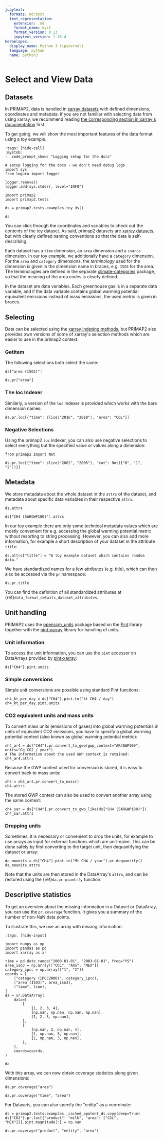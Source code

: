 ```yaml
---
jupytext:
  formats: md:myst
  text_representation:
    extension: .md
    format_name: myst
    format_version: 0.13
    jupytext_version: 1.16.4
kernelspec:
  display_name: Python 3 (ipykernel)
  language: python
  name: python3
---
```

# Select and View Data

## Datasets

In PRIMAP2, data is handled in
[xarray datasets](https://xarray.pydata.org/en/stable/data-structures.html#dataset)
with defined dimensions, coordinates and metadata.
If you are not familiar with selecting data from using xarray, we recommend reading
[the corresponding section in xarray's documentation](https://docs.xarray.dev/en/stable/user-guide/indexing.html)
first.

To get going, we will show the most important features of the data format using a
toy example.

```{code-cell} ipython3
:tags: [hide-cell]
:mystnb:
:  code_prompt_show: "Logging setup for the docs"

# setup logging for the docs - we don't need debug logs
import sys
from loguru import logger

logger.remove()
logger.add(sys.stderr, level="INFO")
```

```{code-cell} ipython3
import primap2
import primap2.tests

ds = primap2.tests.examples.toy_ds()

ds
```

You can click through the coordinates and variables to check out the contents of the
toy dataset.
As said, primap2 datasets are
[xarray datasets](https://xarray.pydata.org/en/stable/data-structures.html#dataset),
but with clearly defined naming conventions so that the data is self-describing.

Each dataset has a `time` dimension, an `area` dimension and a `source` dimension.
In our toy example, we additionally have a `category` dimension. For the `area` and
`category` dimensions, the *terminology* used for the dimension is given in the
dimension name in braces, e.g. `ISO3` for the area. The terminologies are defined in
the separate [climate-categories](https://climate-categories.readthedocs.io/en/latest/)
package, so that the meaning of the area codes is clearly defined.

In the dataset are data variables. Each greenhouse gas is in a separate data variable,
and if the data variable contains global warming potential equivalent emissions instead
of mass emissions, the used metric is given in braces.

## Selecting

Data can be selected using the
[xarray indexing methods](https://docs.xarray.dev/en/stable/user-guide/indexing.html),
but PRIMAP2 also provides own versions of some of xarray's selection methods
which are easier to use in the primap2 context.

### Getitem
The following selections both select the same:

```{code-cell} ipython3
ds["area (ISO3)"]
```

```{code-cell} ipython3
ds.pr["area"]
```

### The loc Indexer

Similarly, a version of the `loc` indexer is provided which works with the
bare dimension names:

```{code-cell} ipython3
ds.pr.loc[{"time": slice("2016", "2018"), "area": "COL"}]
```

### Negative Selections

Using the primap2 `loc` indexer, you can also use negative selections to select
everything but the specified value or values along a dimension:

```{code-cell} ipython3
from primap2 import Not

ds.pr.loc[{"time": slice("2002", "2005"), "cat": Not(["0", "1", "2"])}]
```

## Metadata

We store metadata about the whole dataset in the `attrs` of the dataset, and
metadata about specific data variables in their respective `attrs`.

```{code-cell} ipython3
ds.attrs
```

```{code-cell} ipython3
ds["CH4 (SARGWP100)"].attrs
```

In our toy example there are only some technical metadata values which are mostly
convenient for e.g. accessing the global warming potential metric without resorting
to string processing. However, you can also add more information, for example a
short description of your dataset in the attribute `title`:

```{code-cell} ipython3
ds.attrs["title"] = "A toy example dataset which contains random data."
```

We have standardized names for a few attributes (e.g. title), which can then also
be accessed via the `pr` namespace:

```{code-cell} ipython3
ds.pr.title
```

You can find the definition of all standardized attributes at
{ref}`data_format_details_dataset_attributes`.

## Unit handling

PRIMAP2 uses the [openscm_units](https://openscm-units.readthedocs.io)
package based on the [Pint](https://pint.readthedocs.io/) library together
with the [pint-xarray](https://pint-xarray.readthedocs.io/en/stable/) library
for handling of units.

### Unit information

To access the unit information, you can use the `pint` accessor on DataArrays provided
by [pint-xarray](https://pint-xarray.readthedocs.io/en/stable/):

```{code-cell} ipython3
ds["CH4"].pint.units
```

### Simple conversions

Simple unit conversions are possible using standard Pint functions:

```{code-cell} ipython3
ch4_kt_per_day = ds["CH4"].pint.to("kt CH4 / day")
ch4_kt_per_day.pint.units
```

### CO2 equivalent units and mass units

To convert mass units (emissions of gases) into global warming potentials in units of
equivalent CO2 emissions, you have to specify a global warming potential context
(also known as global warming potential metric):

```{code-cell} ipython3
ch4_ar4 = ds["CH4"].pr.convert_to_gwp(gwp_context="AR4GWP100", units="Gg CO2 / year")
# The information about the used GWP context is retained:
ch4_ar4.attrs
```

Because the GWP context used for conversion is stored, it is easy to convert back to
mass units:

```{code-cell} ipython3
ch4 = ch4_ar4.pr.convert_to_mass()
ch4.attrs
```

The stored GWP context can also be used to convert another array using the
same context:

```{code-cell} ipython3
ch4_sar = ds["CH4"].pr.convert_to_gwp_like(ds["CH4 (SARGWP100)"])
ch4_sar.attrs
```

### Dropping units

Sometimes, it is necessary or convenient to drop the units, for example to use
arrays as input for external functions which are unit-naive.
This can be done safely by first converting to the target unit, then
dequantifying the dataset or array:

```{code-cell} ipython3
da_nounits = ds["CH4"].pint.to("Mt CH4 / year").pr.dequantify()
da_nounits.attrs
```

Note that the units are then stored in the DataArray's `attrs`, and can be
restored using the {ref}`da.pr.quantify` function.

## Descriptive statistics

To get an overview about the missing information in a Dataset or DataArray, you
can use the `pr.coverage` function. It gives you a summary
of the number of non-NaN data points.

To illustrate this, we use an array with missing information:

```{code-cell} ipython3
:tags: [hide-input]

import numpy as np
import pandas as pd
import xarray as xr

time = pd.date_range("2000-01-01", "2003-01-01", freq="YS")
area_iso3 = np.array(["COL", "ARG", "MEX"])
category_ipcc = np.array(["1", "2"])
coords = [
    ("category (IPCC2006)", category_ipcc),
    ("area (ISO3)", area_iso3),
    ("time", time),
]
da = xr.DataArray(
    data=[
        [
            [1, 2, 3, 4],
            [np.nan, np.nan, np.nan, np.nan],
            [1, 2, 3, np.nan],
        ],
        [
            [np.nan, 2, np.nan, 4],
            [1, np.nan, 3, np.nan],
            [1, np.nan, 3, np.nan],
        ],
    ],
    coords=coords,
)

da
```

With this array, we can now obtain coverage statistics along given dimensions:

```{code-cell} ipython3
da.pr.coverage("area")
```

```{code-cell} ipython3
da.pr.coverage("time", "area")
```

For Datasets, you can also specify the "entity" as a coordinate:

```{code-cell} ipython3
ds = primap2.tests.examples._cached_opulent_ds.copy(deep=True)
ds["CO2"].pr.loc[{"product": "milk", "area": ["COL", "MEX"]}].pint.magnitude[:] = np.nan

ds.pr.coverage("product", "entity", "area")
```
